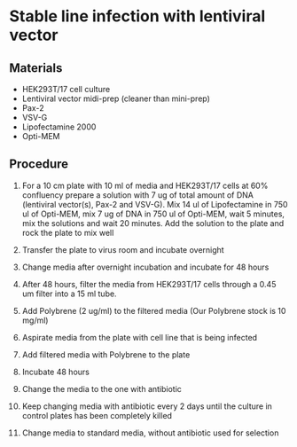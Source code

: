 # Stable line infection with lentiviral vector

## Materials

* HEK293T/17 cell culture
* Lentiviral vector midi-prep (cleaner than mini-prep)
* Pax-2
* VSV-G
* Lipofectamine 2000
* Opti-MEM

## Procedure

1. For a 10 cm plate with 10 ml of media and HEK293T/17 cells at 60% confluency prepare a solution with 7 ug of total amount of DNA (lentiviral vector(s), Pax-2 and VSV-G). Mix 14 ul of Lipofectamine in 750 ul of Opti-MEM, mix 7 ug of DNA in 750 ul of Opti-MEM, wait 5 minutes, mix the solutions and wait 20 minutes. Add the solution to the plate and rock the plate to mix well 

2. Transfer the plate to virus room and incubate overnight

3. Change media after overnight incubation and incubate for 48 hours

4. After 48 hours, filter the media from HEK293T/17 cells through a 0.45 um filter into a 15 ml tube.

5. Add Polybrene (2 ug/ml) to the filtered media (Our Polybrene stock is 10 mg/ml)

6. Aspirate media from the plate with cell line that is being infected

7. Add filtered media with Polybrene to the plate

8. Incubate 48 hours

9. Change the media to the one with antibiotic

10. Keep changing media with antibiotic every 2 days until the culture in control plates has been completely killed

11. Change media to standard media, without antibiotic used for selection

